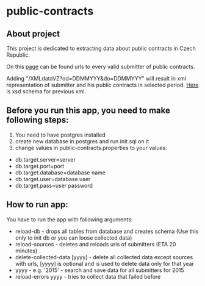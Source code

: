 # public-contracts

## About project
This project is dedicated to extracting data about public contracts in Czech Republic.

On this [page](https://vestnikverejnychzakazek.cz/cs/Searching/ShowPublicPublisherProfiles) can be found urls to every valid submitter of public contracts.

Adding "/XMLdataVZ?od=DDMMYYY&do=DDMMYYY" will result in xml representation of submitter and his public contracts in selected period.
[Here](https://vestnikverejnychzakazek.cz/cs/PublishAForm/XMLInterfaceForISVZUS) is xsd schema for previous xml.

## Before you run this app, you need to make following steps:

1. You need to have postgres installed
2. create new database in postgres and run init.sql on it
3. change values in public-contracts.properties to your values:
 * db.target.server=server
 * db.target.port=port
 * db.target.database=database name
 * db.target.user=database user
 * db.target.pass=user password

## How to run app:
You have to run the app with following arguments:
 * reload-db - drops all tables from database and creates schema (Use this only to init db or you can loose collected data)
 * reload-sources - deletes and reloads urls of submitters (ETA 20 minutes)
 * delete-collected-data [yyyy] - delete all collected data except sources with urls, [yyyy] is optional and is used to delete data only for that year
 * yyyy - e.g. '2015' - search and save data for all submitters for 2015
 * reload-errors yyyy - tries to collect data that failed before
 
